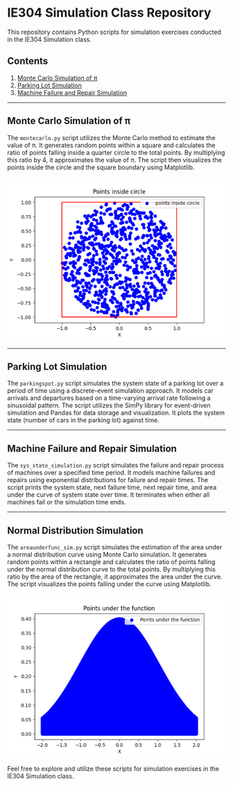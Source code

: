 # IE304 Simulation Class Repository

This repository contains Python scripts for simulation exercises conducted in the IE304 Simulation class.

## Contents

1. [Monte Carlo Simulation of π](#monte-carlo-simulation-of-π)
2. [Parking Lot Simulation](#parking-lot-simulation)
3. [Machine Failure and Repair Simulation](#machine-failure-and-repair-simulation)

---

## Monte Carlo Simulation of π

The `montecarlo.py` script utilizes the Monte Carlo method to estimate the value of π. It generates random points within a square and calculates the ratio of points falling inside a quarter circle to the total points. By multiplying this ratio by 4, it approximates the value of π. The script then visualizes the points inside the circle and the square boundary using Matplotlib.


![Alt text](https://raw.githubusercontent.com/dorukanc/simulation/main/imgs/points_inside_circle.png)

---

## Parking Lot Simulation

The `parkingspot.py` script simulates the system state of a parking lot over a period of time using a discrete-event simulation approach. It models car arrivals and departures based on a time-varying arrival rate following a sinusoidal pattern. The script utilizes the SimPy library for event-driven simulation and Pandas for data storage and visualization. It plots the system state (number of cars in the parking lot) against time.

---

## Machine Failure and Repair Simulation

The `sys_state_simulation.py` script simulates the failure and repair process of machines over a specified time period. It models machine failures and repairs using exponential distributions for failure and repair times. The script prints the system state, next failure time, next repair time, and area under the curve of system state over time. It terminates when either all machines fail or the simulation time ends.

---

## Normal Distribution Simulation

The `areaunderfunc_sim.py` script simulates the estimation of the area under a normal distribution curve using Monte Carlo simulation. It generates random points within a rectangle and calculates the ratio of points falling under the normal distribution curve to the total points. By multiplying this ratio by the area of the rectangle, it approximates the area under the curve. The script visualizes the points falling under the curve using Matplotlib.

![Alt text](https://raw.githubusercontent.com/dorukanc/simulation/main/imgs/pointsunderfunction.png)


Feel free to explore and utilize these scripts for simulation exercises in the IE304 Simulation class.
